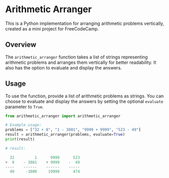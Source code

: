 # Arithmetic Arranger

This is a Python implementation for arranging arithmetic problems vertically, created as a mini project for FreeCodeCamp.

## Overview

The `arithmetic_arranger` function takes a list of strings representing arithmetic problems and arranges them vertically for better readability. It also has the option to evaluate and display the answers.

## Usage

To use the function, provide a list of arithmetic problems as strings. You can choose to evaluate and display the answers by setting the optional `evaluate` parameter to `True`.

```python
from arithmetic_arranger import arithmetic_arranger

# Example usage:
problems = ["32 + 8", "1 - 3801", "9999 + 9999", "523 - 49"]
result = arithmetic_arranger(problems, evaluate=True)
print(result)

# result:

  32         1      9999      523
+  8    - 3801    + 9999    -  49
----    ------    ------    -----
  40     -3800     19998      474
